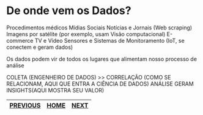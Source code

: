 # De onde vem os Dados?
Procedimentos médicos
Mídias Sociais
Notícias e Jornais (Web scraping)
Imagens por satélite (por exemplo, usam Visão computacional)
E-commerce
TV e Vídeo
Sensores e Sistemas de Monitoramento (IoT, se conectem e geram dados)

Os dados podem vir de todos os lugares que alimentam nosso processo de análise

COLETA (ENGENHEIRO DE DADOS) >> CORRELAÇÃO (COMO SE RELACIONAM, AQUI QUE ENTRA A CIÊNCIA DE DADOS) ANÁLISE GERAM INSIGHTS(AQUI MOSTRA SEU VALOR)

 [PREVIOUS](/2.%20Ci%C3%AAncia%20de%20Dados%20e%20Big%20Data/01.%20O%20que%20s%C3%A3o%20Dados.md) | [HOME](/README.md) | [NEXT](/2.%20Ci%C3%AAncia%20de%20Dados%20e%20Big%20Data/03.%20O%20que%20os%20Dados%20Representam.md)
 -|-|-
